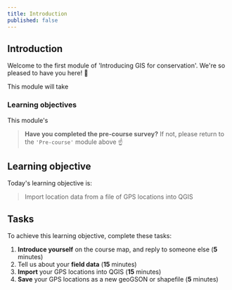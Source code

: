 ```yaml
---
title: Introduction
published: false
---
```


## Introduction
Welcome to the first module of 'Introducing GIS for conservation'.  We're so pleased to have you here!  :handshake: 

This module will take 

### Learning objectives
This module's


> **Have you completed the pre-course survey?**  If not, please return to the `'Pre-course'` module above :point_up:

## Learning objective
Today's learning objective is:

> Import location data from a file of GPS locations into QGIS

## Tasks
To achieve this learning objective, complete these tasks:
1. **Introduce yourself** on the course map, and reply to someone else (**5** minutes)
2. Tell us about your **field data** (**15** minutes)
3. **Import** your GPS locations into QGIS (**15** minutes)
4. **Save** your GPS locations as a new geoGSON or shapefile (**5** minutes)
